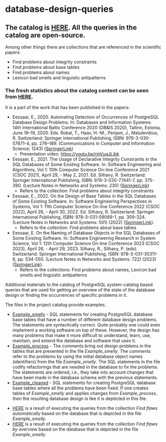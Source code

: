 # database-design-queries

## The catalog is <a target=_blank href=https://maurus.ttu.ee/design_queries/>HERE</a>. All the queries in the catalog are open-source.
Among other things there are collections that are referenced in the scientific papers: 
<ul>
  <li>Find problems about integrity constraints
    <li>Find problems about base tables
    <li>Find problems about names
    <li>Lexicon bad smells and linguistic antipatterns
      </ul>

### The fresh statistics about the catalog content can be seen from <a target=_blank href=https://maurus.ttu.ee/design_queries/statistics/>HERE</a>.

It is a part of the work that has been published in the papers:

<ul>
<li>Eessaar, E., 2020. Automating Detection of Occurrences of PostgreSQL Database Design Problems. In: Databases and Information Systems: 14th International Baltic Conference 2020 (DB&IS 2020), Tallinn, Estonia, June 16–19, 2020. Eds. Robal, T., Haav, H.-M., Penjam, J., Matulevièius, R. Switzerland: Springer International Publishing, ISBN: 978-3-030-57671-4, pp. 276–189. (Communications in Computer and Information Science; 1243) (<a target=_blank href=https://link.springer.com/chapter/10.1007/978-3-030-57672-1_14>SpringerLink</a>)
  <ul>
    <li>Presentation video: <a target=_blank href=https://youtu.be/rinVuqJLjbk>https://youtu.be/rinVuqJLjbk</a></li>
  </ul>
   
<li>Eessaar, E., 2021. The Usage of Declarative Integrity Constraints in the SQL Databases of Some Existing Software. In: Software Engineering and Algorithms, Vol 1: 10th Computer Science On-line Conference 2021 (CSOC 2021), April 29, - May 2, 2021. Ed. Silhavy, R. Switzerland: Springer International Publishing, ISBN: 978-3-030-77441-7, pp. 375-390. (Lecture Notes in Networks and Systems: 230) (<a target=_blank href=https://link.springer.com/chapter/10.1007/978-3-030-77442-4_33>SpringerLink</a>)
  <ul>
     <li>Refers to the collection: Find problems about integrity constraints 
  </ul>
<li>Eessaar, E., 2022. On the Design of Base Tables in the SQL Databases of Some Existing Software. In: Software Engineering Perspectives in Systems, Vol 1: 11th Computer Science On-line Conference 2022 (CSOC 2022), April 26, - April 30, 2022. Ed. Silhavy, R. Switzerland: Springer International Publishing, ISBN: 978-3-031-09069-1, pp. 309-324. (Lecture Notes in Networks and Systems: 501) (2022) (<a target=_blank href=https://link.springer.com/chapter/10.1007/978-3-031-09070-7_26>SpringerLink</a>). 
  <ul>
     <li>Refers to the collection: Find problems about base tables 
  </ul>


<li>Eessaar, E. On the Naming of Database Objects in the SQL Databases of Some Existing Software. In: Software Engineering Research in System Science, Vol 1: 12th Computer Science On-line Conference 2023 (CSOC 2023), April 26, - April 29, 2023. Silhavy, R., Silhavy, P. (eds). Switzerland: Springer International Publishing, ISBN: 978-3-031-35311-6, pp. 534-550. (Lecture Notes in Networks and Systems: 722) (2023) (<a target=_blank href=https://link.springer.com/chapter/10.1007/978-3-031-35311-6_51>SpringerLink</a>). 
  <ul>
  <li>Refers to the collections: Find problems about names, Lexicon bad smells and linguistic antipatterns
  </ul>
</ul>

Additional materials to the catalog of PostgreSQL system-catalog based queries that are used for getting an overview of the state of the database design or finding the occurrences of specific problems in it.

The files in the project catalog provide examples.

<ul>

<li><a target=_blank href=https://github.com/erki77/database-design-queries/blob/master/Example_smelly.sql>Example_smelly</a> - SQL statements for creating PostgreSQL database base tables that have a number of different database design problems. The statements are syntactically correct. Quite probably one could even implement a working software on top of these. However, the design has many problems that make it more difficult to understand, learn, use, maintain, and extend the database and software that uses it.

<li><a target=_blank href=https://github.com/erki77/database-design-queries/blob/master/Example_process.sql>Example_process</a> - The comments bring out design problems in the tables that are presented in the file <i>Example_smelly</i>. The comments refer to the problems by using the initial database object names (identifiers) from the file <i>Example_smelly</i>. The SQL statements in the file codify refactorings that are needed in the database to fix the problems. The statements are ordered, i.e., they take into account changes that have been made in the database schema with the previous statements.

<li><a target=_blank href=https://github.com/erki77/database-design-queries/blob/master/Example_cleaned.sql>Example_cleaned</a> - SQL statements for creating PostgreSQL database base tables where all the problems have been fixed. If one creates tables of <i>Example_smelly</i> and applies changes from <i>Example_process</i>, then the resulting database design is like it is depticted in this file.
</ul>

<ul>
<li><a target=_blank href=https://htmlpreview.github.io/?https://github.com/erki77/database-design-queries/blob/master/example_of_query_results/find_problems_automatically.htm>HERE</a> is a result of executing the queries from the collection <i>Find flaws automatically</i> based on the database that is depicted in the file <i>Example_smelly</i>.

<li><a target=_blank href=https://htmlpreview.github.io/?https://github.com/erki77/database-design-queries/blob/master/example_of_query_results/find_problems_by_overview.htm>HERE</a> is a result of executing the queries from the collection <i>Find flaws by overview</i> based on the database that is depicted in the file <i>Example_smelly</i>.
</ul>
